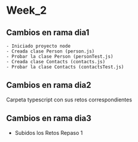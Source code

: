 # Week_2

## Cambios en rama dia1
    - Iniciado proyecto node
    - Creada clase Person (person.js)
    - Probar la clase Person (personTest.js)
    - Creada clase Contacts (contacts.js)
    - Probar la clase Contacts (contactsTest.js)
    
## Cambios en rama dia2
Carpeta typescript con sus retos correspondientes

## Cambios en rama dia3
- Subidos los Retos Repaso 1
